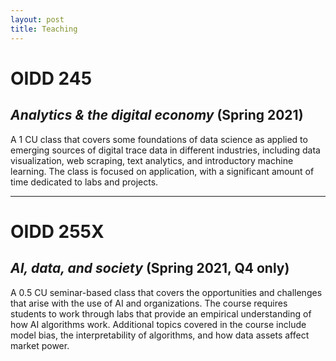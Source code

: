 ```yaml
---
layout: post
title: Teaching
---
```


# OIDD 245

## _Analytics & the digital economy_ (Spring 2021)

A 1 CU class that covers some foundations of data science as applied to emerging sources of digital trace data in different industries, including data visualization, web scraping, text analytics, and introductory machine learning. The class is focused on application, with a significant amount of time dedicated to labs and projects.

***

# OIDD 255X

## _AI, data, and society_ (Spring 2021, Q4 only)

A 0.5 CU seminar-based class that covers the opportunities and challenges that arise with the use of AI and organizations. The course requires students to work through labs that provide an empirical understanding of how AI algorithms work. Additional topics covered in the course include model bias, the interpretability of algorithms, and how data assets affect market power.
